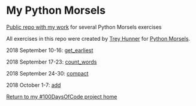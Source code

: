 # My Python Morsels
[Public repo with my work](https://github.com/mUtterberg/python_morsels/) for several Python Morsels exercises

All exercises in this repo were created by [Trey Hunner](https://treyhunner.com/) for [Python Morsels](https://try.pythonmorsels.com/).

2018 September 10-16: [get_earliest](https://mutterberg.github.io/python_morsels/get_earliest)

2018 September 17-23: [count_words](https://mutterberg.github.io/python_morsels/count_words)

2018 September 24-30: [compact](https://mutterberg.github.io/python_morsels/compact)

2018 October 1-7: [add](https://mutterberg.github.io/python_morsels/add)

[Return to my #100DaysOfCode project home](https://mutterberg.github.io)
